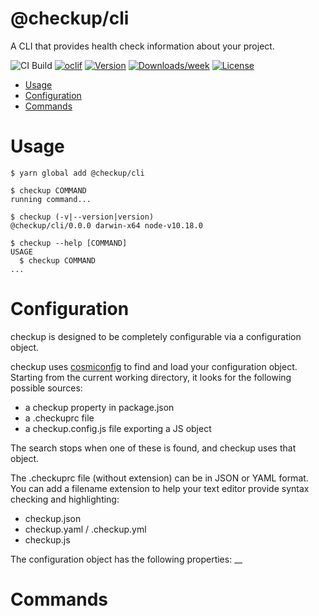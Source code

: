 # @checkup/cli

A CLI that provides health check information about your project.

![CI Build](https://github.com/checkupjs/checkup/workflows/CI%20Build/badge.svg)
[![oclif](https://img.shields.io/badge/cli-oclif-brightgreen.svg)](https://oclif.io)
[![Version](https://img.shields.io/npm/v/@checkup/cli.svg)](https://npmjs.org/package/@checkup/cli)
[![Downloads/week](https://img.shields.io/npm/dw/@checkup/cli.svg)](https://npmjs.org/package/@checkup/cli)
[![License](https://img.shields.io/npm/l/@checkup/cli.svg)](https://github.com/checkupjs/checkup/blob/master/package.json)

<!-- toc -->

- [Usage](#usage)
- [Configuration](#configuration)
- [Commands](#commands)
  <!-- tocstop -->

# Usage

<!-- usage -->

```sh-session
$ yarn global add @checkup/cli

$ checkup COMMAND
running command...

$ checkup (-v|--version|version)
@checkup/cli/0.0.0 darwin-x64 node-v10.18.0

$ checkup --help [COMMAND]
USAGE
  $ checkup COMMAND
...
```

<!-- usagestop -->

# Configuration

<!-- configuration -->

checkup is designed to be completely configurable via a configuration object.

checkup uses [cosmiconfig](https://github.com/davidtheclark/cosmiconfig) to find and load your configuration object. Starting from the current working directory, it looks for the following possible sources:
                                        
- a checkup property in package.json
- a .checkuprc file
- a checkup.config.js file exporting a JS object

The search stops when one of these is found, and checkup uses that object. 

The .checkuprc file (without extension) can be in JSON or YAML format. You can add a filename extension to help your text editor provide syntax checking and highlighting:

- checkup.json
- checkup.yaml / .checkup.yml
- checkup.js

The configuration object has the following properties:
__
<!-- TODO: Describe properties in CheckupConfig -->

<!-- configurationstop -->

# Commands

<!-- commands -->

<!-- commandsstop -->

